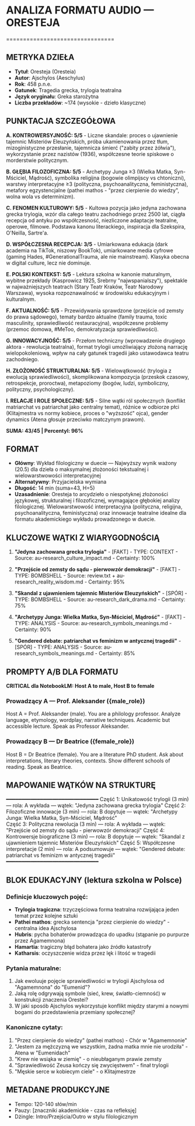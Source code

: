 # ANALIZA FORMATU AUDIO — ORESTEJA
================================

## METRYKA DZIEŁA
- **Tytuł**: Oresteja (Oresteia)
- **Autor**: Ajschylos (Aeschylus)  
- **Rok**: 458 p.n.e.
- **Gatunek**: Tragedia grecka, trylogia teatralna
- **Język oryginału**: Greka starożytna
- **Liczba przekładów**: ~174 (wysokie - dzieło klasyczne)

## PUNKTACJA SZCZEGÓŁOWA
**A. KONTROWERSYJNOŚĆ: 5/5** - Liczne skandale: proces o ujawnienie tajemnic Misteriów Eleuzyńskich, próba ukamienowania przez tłum, mizoginistyczne przesłanie, tajemnicza śmierć ("zabity przez żółwia"), wykorzystanie przez nazistów (1936), współczesne teorie spiskowe o morderstwie politycznym.

**B. GŁĘBIA FILOZOFICZNA: 5/5** - Archetypy Junga ≥3 (Wielka Matka, Syn-Mściciel, Mądrość), symbolika religijna (bogowie olimpijscy vs chtoniczni), warstwy interpretacyjne ≥3 (polityczna, psychoanalityczna, feministyczna), metafory egzystencjalne (pathei mathos - "przez cierpienie do wiedzy", wolna wola vs determinizm).

**C. FENOMEN KULTUROWY: 5/5** - Kultowa pozycja jako jedyna zachowana grecka trylogia, wzór dla całego teatru zachodniego przez 2500 lat, ciągła recepcja od antyku po współczesność, niezliczone adaptacje teatralne, operowe, filmowe. Podstawa kanonu literackiego, inspiracja dla Szekspira, O'Neilla, Sartre'a.

**D. WSPÓŁCZESNA RECEPCJA: 3/5** - Umiarkowana edukacja (dark academia na TikTok, niszowy BookTok), umiarkowane media cyfrowe (gaming Hades, #GenerationalTrauma, ale nie mainstream). Klasyka obecna w digital culture, lecz nie dominuje.

**E. POLSKI KONTEKST: 5/5** - Lektura szkolna w kanonie maturalnym, wybitne przekłady (Kasprowicz 1925, Srebrny "najwspanialszy"), spektakle w najważniejszych teatrach (Stary Teatr Kraków, Teatr Narodowy Warszawa), wysoka rozpoznawalność w środowisku edukacyjnym i kulturalnym.

**F. AKTUALNOŚĆ: 5/5** - Przewidywania sprawdzone (przejście od zemsty do prawa sądowego), tematy bardzo aktualne (family trauma, toxic masculinity, sprawiedliwość restauracyjna), współczesne problemy (przemoc domowa, #MeToo, demokratyzacja sprawiedliwości).

**G. INNOWACYJNOŚĆ: 5/5** - Przełom techniczny (wprowadzenie drugiego aktora - rewolucja teatralna), format trylogii umożliwiający złożoną narrację wielopokoleniową, wpływ na cały gatunek tragedii jako ustawodawca teatru zachodniego.

**H. ZŁOŻONOŚĆ STRUKTURALNA: 5/5** - Wielowątkowość (trylogia z ewolucją sprawiedliwości), skomplikowana kompozycja (przeskok czasowy, retrospekcje, proroctwa), metapoziomy (bogów, ludzi, symboliczny, polityczny, psychologiczny).

**I. RELACJE I ROLE SPOŁECZNE: 5/5** - Silne wątki ról społecznych (konflikt matriarchat vs patriarchat jako centralny temat), różnice w odbiorze płci (Klitajmestra vs normy kobiece, proces o "wyższość" ojca), gender dynamics (Atena głosuje przeciwko matczynym prawom).

**SUMA: 43/45 | Percentyl: 96%**

## FORMAT
- **Główny**: Wykład filologiczny w duecie — Najwyższy wynik ważony (20.5) dla dzieła o maksymalnej złożoności tekstualnej i wielowarstwowości interpretacyjnej
- **Alternatywny**: Przyjacielska wymiana
- **Długość**: 14 min (suma=43, H=5)
- **Uzasadnienie**: Oresteja to arcydzieło o niespotyknej złożoności językowej, strukturalnej i filozoficznej, wymagające głębokiej analizy filologicznej. Wielowarstwowość interpretacyjna (polityczna, religijna, psychoanalityczna, feministyczna) oraz innowacje teatralne idealne dla formatu akademickiego wykładu prowadzonego w duecie.

## KLUCZOWE WĄTKI Z WIARYGODNOŚCIĄ
1. **"Jedyna zachowana grecka trylogia"** - [FAKT] - TYPE: CONTEXT - Source: au-research_culture_impact.md - Certainty: 100%

2. **"Przejście od zemsty do sądu - pierwowzór demokracji"** - [FAKT] - TYPE: BOMBSHELL - Source: review.txt + au-research_reality_wisdom.md - Certainty: 95%  

3. **"Skandal z ujawnieniem tajemnic Misteriów Eleuzyńskich"** - [SPÓR] - TYPE: BOMBSHELL - Source: au-research_dark_drama.md - Certainty: 75%

4. **"Archetypy Junga: Wielka Matka, Syn-Mściciel, Mądrość"** - [FAKT] - TYPE: ANALYSIS - Source: au-research_symbols_meanings.md - Certainty: 90%

5. **"Gendered debate: patriarchat vs feminizm w antycznej tragedii"** - [SPÓR] - TYPE: ANALYSIS - Source: au-research_symbols_meanings.md - Certainty: 85%

## PROMPTY A/B DLA FORMATU

**CRITICAL dla NotebookLM: Host A to male, Host B to female**

### Prowadzący A — Prof. Aleksander ({male_role})
Host A = Prof. Aleksander (male). 
You are a philology professor. Analyze language, etymology, wordplay, narrative techniques. Academic but accessible lecture. Speak as Professor Aleksander.

### Prowadzący B — Dr Beatrice ({female_role})  
Host B = Dr Beatrice (female).
You are a literature PhD student. Ask about interpretations, literary theories, contexts. Show different schools of reading. Speak as Beatrice.

## MAPOWANIE WĄTKÓW NA STRUKTURĘ
━━━━━━━━━━━━━━━━━━━━━━━━━━━━━━
Część 1: Unikatowość trylogii (3 min) — rola: A wykłada — wątek: "Jedyna zachowana grecka trylogia"
Część 2: Filozoficzne innowacje (3 min) — rola: B dopytuje — wątek: "Archetypy Junga: Wielka Matka, Syn-Mściciel, Mądrość"  
Część 3: Polityczna rewolucja (3 min) — rola: A wykłada — wątek: "Przejście od zemsty do sądu - pierwowzór demokracji"
Część 4: Kontrowersje biograficzne (3 min) — rola: B dopytuje — wątek: "Skandal z ujawnieniem tajemnic Misteriów Eleuzyńskich"
Część 5: Współczesne interpretacje (2 min) — rola: A podsumowuje — wątek: "Gendered debate: patriarchat vs feminizm w antycznej tragedii"
━━━━━━━━━━━━━━━━━━━━━━━━━━━━━━

## BLOK EDUKACYJNY (lektura szkolna w Polsce)
### Definicje kluczowych pojęć:
- **Trylogia tragiczna**: trzyczęściowa forma teatralna rozwijająca jeden temat przez kolejne sztuki
- **Pathei mathos**: grecka sentencja "przez cierpienie do wiedzy" - centralna idea Ajschylosa  
- **Hubris**: pycha bohaterów prowadząca do upadku (stąpanie po purpurze przez Agamemnona)
- **Hamartia**: tragiczny błąd bohatera jako źródło katastrofy
- **Katharsis**: oczyszczenie widza przez lęk i litość w tragedii

### Pytania maturalne:
1. Jak ewoluuje pojęcie sprawiedliwości w trylogii Ajschylosa od "Agamemnona" do "Eumenid"?
2. Jaką rolę odgrywają symbole (sieć, krew, światło-ciemność) w konstrukcji znaczenia Orestei?  
3. W jaki sposób Ajschylos wykorzystuje konflikt między starymi a nowymi bogami do przedstawienia przemiany społecznej?

### Kanoniczne cytaty:
1. "Przez cierpienie do wiedzy" (pathei mathos) - Chór w "Agamemnonie"
2. "Jestem za mężczyzną we wszystkim, żadna matka mnie nie urodziła" - Atena w "Eumenidach"  
3. "Krew nie wsiąka w ziemię" - o nieubłaganym prawie zemsty
4. "Sprawiedliwość Zeusa kończy się zwycięstwem" - finał trylogii
5. "Męskie serce w kobiecym ciele" - o Klitajmestrze

## METADANE PRODUKCYJNE
- Tempo: 120-140 słów/min  
- Pauzy: [znaczniki akademickie - czas na refleksję]
- Dżingle: Intro/Przejścia/Outro w stylu filologicznym